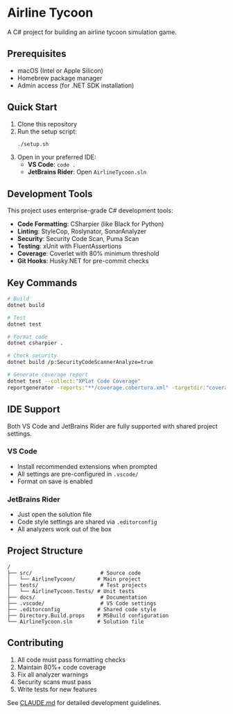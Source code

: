 # Airline Tycoon

A C# project for building an airline tycoon simulation game.

## Prerequisites

- macOS (Intel or Apple Silicon)
- Homebrew package manager
- Admin access (for .NET SDK installation)

## Quick Start

1. Clone this repository
2. Run the setup script:
   ```bash
   ./setup.sh
   ```
3. Open in your preferred IDE:
   - **VS Code**: `code .`
   - **JetBrains Rider**: Open `AirlineTycoon.sln`

## Development Tools

This project uses enterprise-grade C# development tools:

- **Code Formatting**: CSharpier (like Black for Python)
- **Linting**: StyleCop, Roslynator, SonarAnalyzer
- **Security**: Security Code Scan, Puma Scan
- **Testing**: xUnit with FluentAssertions
- **Coverage**: Coverlet with 80% minimum threshold
- **Git Hooks**: Husky.NET for pre-commit checks

## Key Commands

```bash
# Build
dotnet build

# Test
dotnet test

# Format code
dotnet csharpier .

# Check security
dotnet build /p:SecurityCodeScannerAnalyze=true

# Generate coverage report
dotnet test --collect:"XPlat Code Coverage"
reportgenerator -reports:"**/coverage.cobertura.xml" -targetdir:"coveragereport" -reporttypes:Html
```

## IDE Support

Both VS Code and JetBrains Rider are fully supported with shared project settings.

### VS Code
- Install recommended extensions when prompted
- All settings are pre-configured in `.vscode/`
- Format on save is enabled

### JetBrains Rider
- Just open the solution file
- Code style settings are shared via `.editorconfig`
- All analyzers work out of the box

## Project Structure

```
/
├── src/                      # Source code
│   └── AirlineTycoon/       # Main project
├── tests/                    # Test projects
│   └── AirlineTycoon.Tests/ # Unit tests
├── docs/                     # Documentation
├── .vscode/                  # VS Code settings
├── .editorconfig            # Shared code style
├── Directory.Build.props    # MSBuild configuration
└── AirlineTycoon.sln        # Solution file
```

## Contributing

1. All code must pass formatting checks
2. Maintain 80%+ code coverage
3. Fix all analyzer warnings
4. Security scans must pass
5. Write tests for new features

See [CLAUDE.md](CLAUDE.md) for detailed development guidelines.